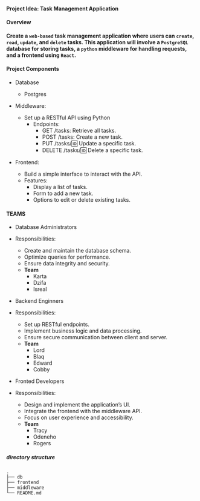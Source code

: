 #### Project Idea: Task Management Application

#### Overview
**Create a `web-based` task management application where users can `create`, `read`, `update`, and `delete` tasks. This application will involve a `PostgreSQL` database for storing tasks, a `python` middleware for handling requests, and a frontend using `React`.**

#### Project Components

- Database
    - Postgres

- Middleware:
    - Set up a RESTful API using Python
        - Endpoints:
            - GET /tasks: Retrieve all tasks.
            - POST /tasks: Create a new task.
            - PUT /tasks/:id: Update a specific task.
            - DELETE /tasks/:id: Delete a specific task.

- Frontend:
    - Build a simple interface to interact with the API.
    - Features:
        - Display a list of tasks.
        - Form to add a new task.
        - Options to edit or delete existing tasks.

#### TEAMS
- Database Administrators
- Responsibilities:
    - Create and maintain the database schema.
    - Optimize queries for performance.
    - Ensure data integrity and security.
    - **Team**
        - Karta
        - Dzifa
        - Isreal

- Backend Enginners
- Responsibilities:
    - Set up RESTful endpoints.
    - Implement business logic and data processing.
    - Ensure secure communication between client and server.
    - **Team**
        - Lord
        - Blaq
        - Edward
        - Cobby

- Fronted Developers
- Responsibilities:
    - Design and implement the application’s UI.
    - Integrate the frontend with the middleware API.
    - Focus on user experience and accessibility.
    - **Team**
        - Tracy
        - Odeneho
        - Rogers

##### directory structure
```plaintext
.
├── db
├── frontend
├── middleware
└── README.md
```
